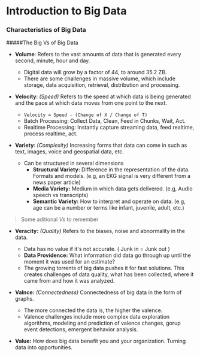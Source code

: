 # Introduction to Big Data 

### Characteristics of Big Data<br>
#####The Big Vs of Big Data<br>

- **Volume**: Refers to the vast amounts of data that is generated every second, minute, hour and day. 
    - Digital data will grow by a factor of 44, to around 35.2 ZB. 
    - There are some challenges in massive volume, which include storage, data acquisition, retrieval, distribution and processing. 

- **Velocity**: _(Speed)_ Refers to the speed at which data is being generated and the pace at which data moves from one point to the next.
    - `Velocity = Speed - (Change of X / Change of T)`
    - Batch Processing: Collect Data, Clean, Feed in Chunks, Wait, Act.
    - Realtime Processing: Instantly capture streaming data, feed realtime, process realtime, act.
    
- **Variety**: _(Complexity)_ Increasing forms that data can come in such as text, images, voice and geospatial data, etc. 
    - Can be structured in several dimensions
        - **Structural Variety:** Difference in the representation of the data. Formats and models. (e.g, an EKG signal is very different from a news paper article)
        - **Media Variety:** Medium in which data gets delivered. (e.g, Audio speech vs transcripts)
        - **Semantic Variety:** How to interpret and operate on data. (e.g, age can be a number or terms like infant, juvenile, adult, etc.)

> Some aditional _Vs_ to remember
 
- **Veracity:** _(Quality)_ Refers to the biases, noise and abnormality in the data.
    - Data has no value if it's not accurate. ( Junk in = Junk out )
    - **Data Providence:** What information did data go through up until the moment it was used for an estimate?
    - The growing torrents of big data pushes it for fast solutions. This creates challenges of data quality, what has been collected, where it came from and how it was analyzed.

- **Valnce:** _(Connectedness)_ Connectedness of big data in the form of graphs.
    - The more connected the data is, the higher the valence. 
    - Valence challenges include more complex data exploration algorithms, modeling and prediction of valence changes, gorup event detections, emergent behavior analysis.

- **Value:** How does big data benefit you and your organization. Turning data into opportunities.

